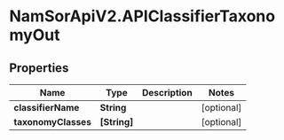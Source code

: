 # NamSorApiV2.APIClassifierTaxonomyOut

## Properties
Name | Type | Description | Notes
------------ | ------------- | ------------- | -------------
**classifierName** | **String** |  | [optional] 
**taxonomyClasses** | **[String]** |  | [optional] 


